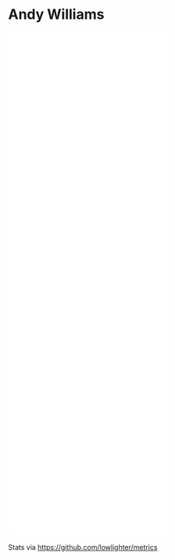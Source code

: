 # Andy Williams

![Metrics](https://github.com/nonissue/nonissue/blob/main/github-metrics.svg)

Stats via https://github.com/lowlighter/metrics
